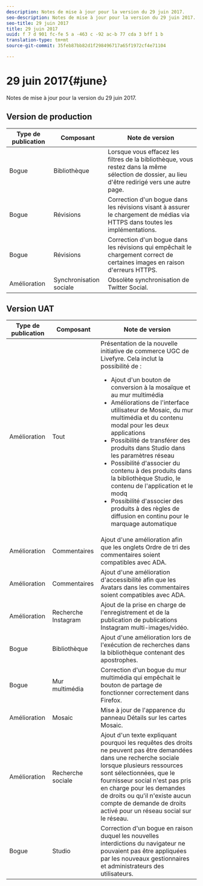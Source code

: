 ```yaml
---
description: Notes de mise à jour pour la version du 29 juin 2017.
seo-description: Notes de mise à jour pour la version du 29 juin 2017.
seo-title: 29 juin 2017
title: 29 juin 2017
uuid: f 7 d 901 fc-fe 5 a -463 c -92 ac-b 77 cda 3 bff 1 b
translation-type: tm+mt
source-git-commit: 35feb87bb82d1f298496717a65f1972cf4e71104

---
```



# 29 juin 2017{#june}

Notes de mise à jour pour la version du 29 juin 2017.

## Version de production

| **Type de publication** | **Composant** | **Note de version** |
|---|---|---|
| Bogue | Bibliothèque | Lorsque vous effacez les filtres de la bibliothèque, vous restez dans la même sélection de dossier, au lieu d&#39;être redirigé vers une autre page. |
| Bogue | Révisions | Correction d&#39;un bogue dans les révisions visant à assurer le chargement de médias via HTTPS dans toutes les implémentations. |
| Bogue | Révisions | Correction d&#39;un bogue dans les révisions qui empêchait le chargement correct de certaines images en raison d&#39;erreurs HTTPS. |
| Amélioration | Synchronisation sociale | Obsolète synchronisation de Twitter Social. |

## Version UAT

| Type de publication | Composant | Note de version |
|--- |--- |--- |
| Amélioration | Tout | Présentation de la nouvelle initiative de commerce UGC de Livefyre. Cela inclut la possibilité de : <br><ul><li>Ajout d&#39;un bouton de conversion à la mosaïque et au mur multimédia</li><li> Améliorations de l&#39;interface utilisateur de Mosaic, du mur multimédia et du contenu modal pour les deux applications</li><li>Possibilité de transférer des produits dans Studio dans les paramètres réseau</li><li>Possibilité d&#39;associer du contenu à des produits dans la bibliothèque Studio, le contenu de l&#39;application et le modq</li><li>Possibilité d&#39;associer des produits à des règles de diffusion en continu pour le marquage automatique</li></ul> |
| Amélioration | Commentaires | Ajout d&#39;une amélioration afin que les onglets Ordre de tri des commentaires soient compatibles avec ADA. |
| Amélioration | Commentaires | Ajout d&#39;une amélioration d&#39;accessibilité afin que les Avatars dans les commentaires soient compatibles avec ADA. |
| Amélioration | Recherche Instagram | Ajout de la prise en charge de l&#39;enregistrement et de la publication de publications Instagram multi-images/vidéo. |
| Bogue | Bibliothèque | Ajout d&#39;une amélioration lors de l&#39;exécution de recherches dans la bibliothèque contenant des apostrophes. |
| Bogue | Mur multimédia | Correction d&#39;un bogue du mur multimédia qui empêchait le bouton de partage de fonctionner correctement dans Firefox. |
| Amélioration | Mosaic | Mise à jour de l&#39;apparence du panneau Détails sur les cartes Mosaic. |
| Amélioration | Recherche sociale | Ajout d&#39;un texte expliquant pourquoi les requêtes des droits ne peuvent pas être demandées dans une recherche sociale lorsque plusieurs ressources sont sélectionnées, que le fournisseur social n&#39;est pas pris en charge pour les demandes de droits ou qu&#39;il n&#39;existe aucun compte de demande de droits activé pour un réseau social sur le réseau. |
| Bogue | Studio | Correction d&#39;un bogue en raison duquel les nouvelles interdictions du navigateur ne pouvaient pas être appliquées par les nouveaux gestionnaires et administrateurs des utilisateurs. |


